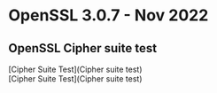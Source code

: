 # OpenSSL 3.0.7 - Nov 2022
## OpenSSL Cipher suite test
[Cipher Suite Test](Cipher suite test)  
[Cipher Suite Test](Cipher suite test)
